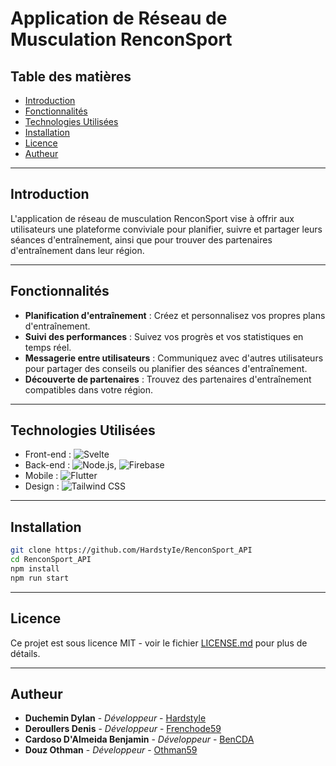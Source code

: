 # Application de Réseau de Musculation RenconSport

## Table des matières

- [Introduction](#introduction)
- [Fonctionnalités](#fonctionnalités)
- [Technologies Utilisées](#technologies-utilisées)
- [Installation](#installation)
- [Licence](#licence)
- [Autheur](#autheur)

---

## Introduction

L'application de réseau de musculation RenconSport vise à offrir aux utilisateurs une plateforme conviviale pour planifier, suivre et partager leurs séances d'entraînement, ainsi que pour trouver des partenaires d'entraînement dans leur région.

---

## Fonctionnalités

- **Planification d'entraînement** : Créez et personnalisez vos propres plans d'entraînement.
- **Suivi des performances** : Suivez vos progrès et vos statistiques en temps réel.
- **Messagerie entre utilisateurs** : Communiquez avec d'autres utilisateurs pour partager des conseils ou planifier des séances d'entraînement.
- **Découverte de partenaires** : Trouvez des partenaires d'entraînement compatibles dans votre région.

---

## Technologies Utilisées

- Front-end : ![Svelte](https://img.shields.io/badge/Front--end-Svelte-orange)
- Back-end : ![Node.js](https://img.shields.io/badge/Back--end-Node.js-green), ![Firebase](https://img.shields.io/badge/Back--end-Firebase-yellow)
- Mobile : ![Flutter](https://img.shields.io/badge/Mobile-Flutter-blue)
- Design : ![Tailwind CSS](https://img.shields.io/badge/Design-Tailwindcss-purple)

---

## Installation

```bash
git clone https://github.com/HardstyIe/RenconSport_API
cd RenconSport_API
npm install
npm run start

```

---

## Licence

Ce projet est sous licence MIT - voir le fichier [LICENSE.md](LICENSE.md) pour plus de détails.

---

## Autheur

- **Duchemin Dylan** - _Développeur_ - [Hardstyle](https://github.com/HardstyIe)
- **Deroullers Denis** - _Développeur_ - [Frenchode59](https://github.com/frenchcode59)
- **Cardoso D'Almeida Benjamin** - _Développeur_ - [BenCDA](https://github.com/BenCDA)
- **Douz Othman** - _Développeur_ - [Othman59](https://github.com/Othman59)
